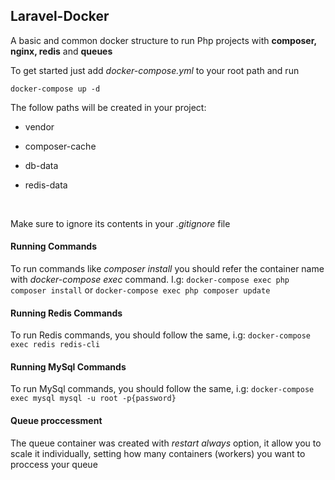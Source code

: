 ## Laravel-Docker

A basic and common docker structure to run Php projects with **composer, nginx, redis** and **queues**



To get started just add *docker-compose.yml*  to your root path and run 

```docker-compose up -d```



The follow paths will be created in your project:

* vendor

* composer-cache

* db-data

* redis-data

  ​
  
Make sure to ignore its contents in your *.gitignore* file



#### Running Commands

To run commands like *composer install*  you should refer the container name with *docker-compose exec* command. I.g: ```docker-compose exec php composer install``` or ```docker-compose exec php composer update``` 




#### Running Redis Commands

To run Redis commands, you should follow the same, i.g: ```docker-compose exec redis redis-cli```



#### Running MySql Commands

To run MySql commands, you should follow the same, i.g: ```docker-compose exec mysql mysql -u root -p{password}```



#### Queue proccessment

The queue container was created with *restart always* option, it allow you to scale it individually, setting how many containers (workers) you want to proccess your queue

